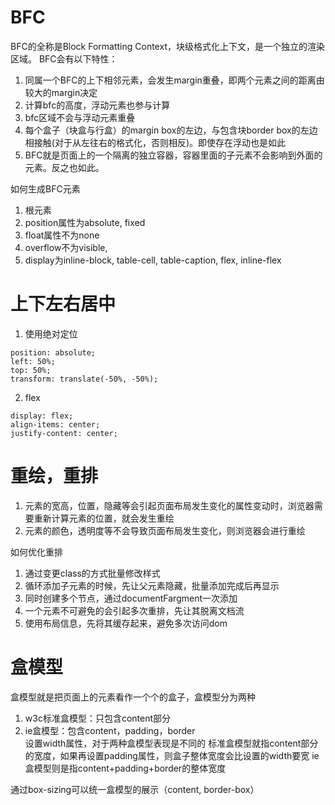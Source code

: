 # BFC
BFC的全称是Block Formatting Context，块级格式化上下文，是一个独立的渲染区域。
BFC会有以下特性：
1. 同属一个BFC的上下相邻元素，会发生margin重叠，即两个元素之间的距离由较大的margin决定
2. 计算bfc的高度，浮动元素也参与计算
3. bfc区域不会与浮动元素重叠
4. 每个盒子（块盒与行盒）的margin box的左边，与包含块border box的左边相接触(对于从左往右的格式化，否则相反)。即使存在浮动也是如此
5. BFC就是页面上的一个隔离的独立容器，容器里面的子元素不会影响到外面的元素。反之也如此。

如何生成BFC元素
1. 根元素
2. position属性为absolute, fixed
3. float属性不为none
4. overflow不为visible,
5. display为inline-block, table-cell, table-caption, flex, inline-flex

# 上下左右居中
1. 使用绝对定位
```
position: absolute;
left: 50%;
top: 50%;
transform: translate(-50%, -50%);
```
2. flex
```
display: flex;
align-items: center;
justify-content: center;
```

# 重绘，重排
1. 元素的宽高，位置，隐藏等会引起页面布局发生变化的属性变动时，浏览器需要重新计算元素的位置，就会发生重绘
2. 元素的颜色，透明度等不会导致页面布局发生变化，则浏览器会进行重绘

如何优化重排
1. 通过变更class的方式批量修改样式
2. 循环添加子元素的时候，先让父元素隐藏，批量添加完成后再显示
3. 同时创建多个节点，通过documentFargment一次添加
4. 一个元素不可避免的会引起多次重排，先让其脱离文档流
5. 使用布局信息，先将其缓存起来，避免多次访问dom

# 盒模型
盒模型就是把页面上的元素看作一个个的盒子，盒模型分为两种
1. w3c标准盒模型：只包含content部分
2. ie盒模型：包含content，padding，border  
设置width属性，对于两种盒模型表现是不同的
标准盒模型就指content部分的宽度，如果再设置padding属性，则盒子整体宽度会比设置的width要宽
ie盒模型则是指content+padding+border的整体宽度

通过box-sizing可以统一盒模型的展示（content, border-box）
